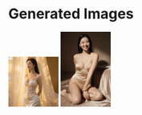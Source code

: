 # Generated Images



<img src="2025_10_02_01.webp" width="100"/> <img src="2025_10_02_02.webp" width="100"/>